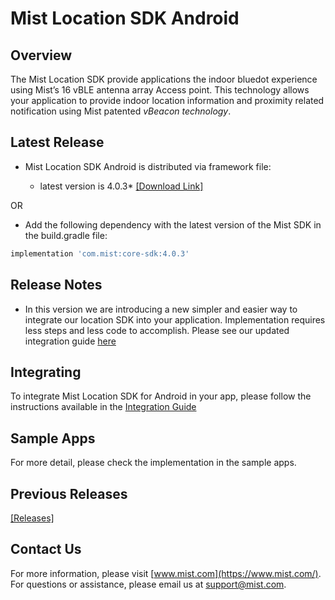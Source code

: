# Mist Location SDK Android

## Overview
The Mist Location SDK provide applications the indoor bluedot experience using Mist’s 16 vBLE antenna array Access point. This technology allows your application to provide indoor location information and proximity related notification using Mist patented *vBeacon technology*.

## Latest Release
* Mist Location SDK Android is distributed via framework file:            

  * latest version is 4.0.3* [[Download Link]](https://github.com/mistsys/mist-vble-android-sdk/releases/tag/4.0.3)  

OR

* Add the following dependency with the latest version of the Mist SDK in the build.gradle file:
```gradle
implementation 'com.mist:core-sdk:4.0.3'
```
  

## Release Notes
* In this version we are introducing a new simpler and easier way to integrate our location SDK into your application. Implementation requires less steps and less code to accomplish. Please see our updated integration guide [here](https://github.com/mistsys/mist-vble-android-sdk/wiki)

## Integrating 
To integrate Mist Location SDK for Android in your app, please follow the instructions available in the [Integration Guide](https://github.com/mistsys/mist-vble-android-sdk/wiki)

## Sample Apps
For more detail, please check the implementation in the sample apps. 

## Previous Releases
[[Releases]](https://github.com/mistsys/mist-vble-android-sdk/releases) 


## Contact Us
For more information, please visit [www.mist.com](https://www.mist.com/). For questions or assistance, please email us at support@mist.com.
